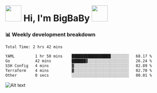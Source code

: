 <!-- Title -->
<h1>
    <img src="https://media.tenor.com/TlyRveJkgo4AAAAi/cloud-cloud-strife.gif" width="50"/>
    Hi, I'm BigBaBy
    <img src="https://media.tenor.com/TlyRveJkgo4AAAAi/cloud-cloud-strife.gif" width="50"/>
</h1>

<h3> 📊 Weekly development breakdown </h3>
<!-- waka-readme-stats -->

<!--START_SECTION:waka-->

```txt
Total Time: 2 hrs 42 mins

YAML         1 hr 50 mins    █████████████████░░░░░░░░   68.17 %
Go           42 mins         ██████▓░░░░░░░░░░░░░░░░░░   26.24 %
SSH Config   4 mins          ▓░░░░░░░░░░░░░░░░░░░░░░░░   02.89 %
Terraform    4 mins          ▓░░░░░░░░░░░░░░░░░░░░░░░░   02.70 %
Other        0 secs          ░░░░░░░░░░░░░░░░░░░░░░░░░   00.01 %
```

<!--END_SECTION:waka-->

![Alt text](https://spotify-recently-played-readme.vercel.app/api?user=21b7yx6vkj66csord5swswvza&count=10&width=1000)
